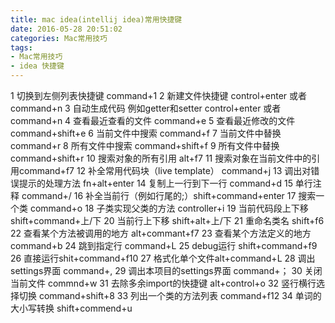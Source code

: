 ```yaml
---
title: mac idea(intellij idea)常用快捷键
date: 2016-05-28 20:51:02
categories: Mac常用技巧
tags: 
- Mac常用技巧
- idea 快捷键
---
```

1    切换到左侧列表快捷键  command+1
2    新建文件快捷键 control+enter 或者command+n
3    自动生成代码 例如getter和setter  control+enter 或者command+n
4    查看最近查看的文件 command+e<!-- more -->
5    查看最近修改的文件 command+shift+e
6     当前文件中搜索 command+f
7     当前文件中替换 command+r
8      所有文件中搜索 command+shift+f
9      所有文件中替换 command+shift+r
10    搜索对象的所有引用 alt+f7
11    搜索对象在当前文件中的引用command+f7
12    补全常用代码块（live template） command+j
13    调出对错误提示的处理方法 fn+alt+enter
14    复制上一行到下一行 command+d
15     单行注释 command+/
16     补全当前行（例如行尾的;）shift+command+enter
17     搜索一个类 command+o
18     子类实现父类的方法 controller+i
19     当前代码段上下移 shift+command+上/下
20      当前行上下移 shift+alt+上/下
21     重命名类名 shift+f6
22     查看某个方法被调用的地方 alt+commant+f7
23     查看某个方法定义的地方command+b
24     跳到指定行  command+L
25     debug运行 shift+command+f9
26     直接运行shit+command+f10
27    格式化单个文件alt+command+L
28    调出settings界面 command+,
29    调出本项目的settings界面  command+；
30    关闭当前文件 commnd+w
31    去除多余import的快捷键 alt+control+o
32    竖行横行选择切换 command+shift+8
33    列出一个类的方法列表 command+f12
34  单词的大小写转换 shift+commend+u
